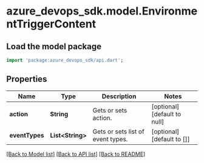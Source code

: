 # azure_devops_sdk.model.EnvironmentTriggerContent

## Load the model package
```dart
import 'package:azure_devops_sdk/api.dart';
```

## Properties
Name | Type | Description | Notes
------------ | ------------- | ------------- | -------------
**action** | **String** | Gets or sets action. | [optional] [default to null]
**eventTypes** | **List&lt;String&gt;** | Gets or sets list of event types. | [optional] [default to []]

[[Back to Model list]](../README.md#documentation-for-models) [[Back to API list]](../README.md#documentation-for-api-endpoints) [[Back to README]](../README.md)


